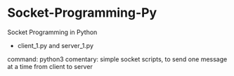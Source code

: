 # Socket-Programming-Py
Socket Programming in Python

+ client_1.py and server_1.py

command: python3
comentary: simple socket scripts, to send one message at a time from client to server
